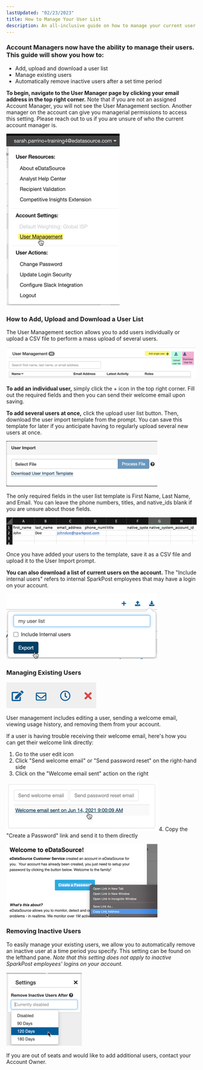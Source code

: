 ```yaml
---
lastUpdated: "02/23/2023"
title: How to Manage Your User List
description: An all-inclusive guide on how to manage your current user list
---
```

### Account Managers now have the ability to manage their users. This guide will show you how to:


* Add, upload and download a user list
* Manage existing users
* Automatically remove inactive users after a set time period


**To begin, navigate to the User Manager page by clicking your email address in the top right corner.** 
 Note that if you are not an assigned Account Manager, you will not see the User Management section. Another manager on the account can give you managerial permissions to access this setting. Please reach out to us if you are unsure of who the current account manager is.


![](media/general_how_to_manage_your_user_list_0.png)

### How to Add, Upload and Download a User List

 The User Management section allows you to add users individually or upload a CSV file to perform a mass upload of several users.

![](media/general_how_to_manage_your_user_list_1.png)


**To add an individual user,** 
 simply click the + icon in the top right corner. Fill out the required fields and then you can send their welcome email upon saving.


**To add several users at once,** 
 click the upload user list button. Then, download the user import template from the prompt. You can save this template for later if you anticipate having to regularly upload several new users at once.


![](media/general_how_to_manage_your_user_list_2.png)

 The only required fields in the user list template is First Name, Last Name, and Email. You can leave the phone numbers, titles, and native\_ids blank if you are unsure about those fields.

![](media/general_how_to_manage_your_user_list_3.png)

 Once you have added your users to the template, save it as a CSV file and upload it to the User Import prompt.

**You can also download a list of current users on the account.** 
 The "Include internal users" refers to internal SparkPost employees that may have a login on your account.


![](media/general_how_to_manage_your_user_list_4.png)

### Managing Existing Users

![](media/general_how_to_manage_your_user_list_5.png)

 User management includes editing a user, sending a welcome email, viewing usage history, and removing them from your account.


 If a user is having trouble receiving their welcome email, here's how you can get their welcome link directly:


1. Go to the user edit icon
2. Click "Send welcome email" or "Send password reset" on the right-hand side
3. Click on the "Welcome email sent" action on the right

![](media/general_how_to_manage_your_user_list_6.png)
4. Copy the "Create a Password" link and send it to them directly

![](media/general_how_to_manage_your_user_list_7.png)

### Removing Inactive Users

 To easily manage your existing users, we allow you to automatically remove an inactive user at a time period you specify. This setting can be found on the lefthand pane.
 *Note that this setting does not apply to inactive SparkPost employees' logins on your account.* 


![](media/general_how_to_manage_your_user_list_8.png)

 If you are out of seats and would like to add additional users, contact your Account Owner.
